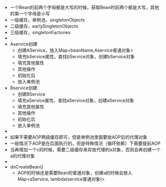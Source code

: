 - 一个Bean的前两个字母都是大写的时候，获取Bean时前两个都是大写，其他的第一个字母是小写
- 一级缓存，单例池，singletonObjects
- 二级缓存，earlySingletonObjects
- 三级缓存，singletonFactories
-
- Aservice创建
	- 创建AService，放入Map<beanName,Aservice普通对象>
	- 填充bService属性，查找bService对象，创建bService对象
	- 填充其他属性
	- 其他操作
	- 初始化后
	- 放入单例池
- Bservice创建
	- 创建BService
	- 填充aService属性，查找aService对象，创建aService对象
	- 填充其他属性
	- 其他操作
	- 初始化后
	- 放入单例池
-
- 如果不需要AOP两级缓存即可，但是单例池里面要放AOP后的代理对象
- 一般情况下AOP是在后面执行的，但是特殊情况（循环依赖）下需要提前AOP
- 当再增加一个c的时候，需要二级缓存来存放代理的a对象，否则会再创建一个a的代理对象
-
- doCreateBean()
	- AOP的时候还是需要Bean的普通对象，创建a的时候会放入Map<aService, lambda(service普通对象)>